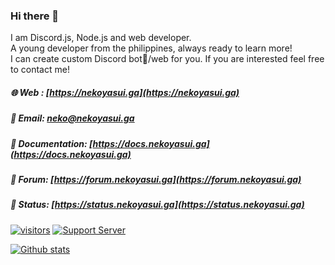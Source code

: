 ### Hi there 👋
I am Discord.js, Node.js and web developer. <br>
A young developer from the philippines, always ready to learn more! <br>
I can create custom Discord bot🤖/web for you. If you are interested feel free to contact me!

##### 🌐 Web : [https://nekoyasui.ga](https://nekoyasui.ga)
##### 📩 Email: [neko@nekoyasui.ga](mailto:neko@nekoyasui.ga)
##### 📄 Documentation: [https://docs.nekoyasui.ga](https://docs.nekoyasui.ga)
##### 💬 Forum: [https://forum.nekoyasui.ga](https://forum.nekoyasui.ga)
##### 🧰 Status: [https://status.nekoyasui.ga](https://status.nekoyasui.ga)


<!--
Here are some ideas to get you started:

- 🔭 I’m currently working on ...
- 🌱 I’m currently learning ...
- 👯 I’m looking to collaborate on ...
- 🤔 I’m looking for help with ...
- 💬 Ask me about ...
- 📫 How to reach me: ...
- 😄 Pronouns: ...
- ⚡ Fun fact: ...
-->

[![visitors](https://visitor-badge.laobi.icu/badge?page_id=NekoYasui)](https://github.com/NekoYasui)
[![Support Server](https://img.shields.io/discord/790477008055435304.svg?label=&logo=discord&logoColor=ffffff&color=7389D8&labelColor=6A7EC2)](https://discord.gg/DEf6JZyu)

[![Github stats](https://github-readme-stats.vercel.app/api?username=NekoYasui&theme=dracula&show_icons=true)](https://nekoyasui.ga)
